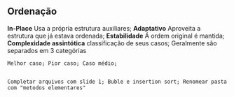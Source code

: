 ## Ordenação

**In-Place**
    Usa a própria estrutura auxiliares;
**Adaptativo**
    Aproveita a estrutura que já estava ordenada;
**Estabilidade**
    Á ordem original é mantida;
**Complexidade assintótica**
    classificação de seus casos; Geralmente são separados em 3 categórias

    Melhor caso; Pior caso; Caso médio;


    Completar arquivos com slide 1; Buble e insertion sort; Renomear pasta com "metodos elementares"

